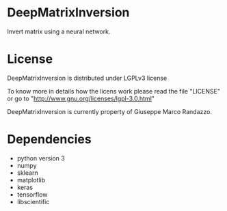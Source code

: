 # DeepMatrixInversion

Invert matrix using a neural network.


License
============

DeepMatrixInversion is distributed under LGPLv3 license

To know more in details how the licens work please read the file "LICENSE" or
go to "http://www.gnu.org/licenses/lgpl-3.0.html"

DeepMatrixInversion is currently property of Giuseppe Marco Randazzo.


Dependencies
============

- python version  3
- numpy
- sklearn
- matplotlib
- keras
- tensorflow
- libscientific

